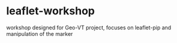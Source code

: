 # leaflet-workshop
 workshop designed for Geo-VT project, focuses on leaflet-pip and manipulation of the marker
